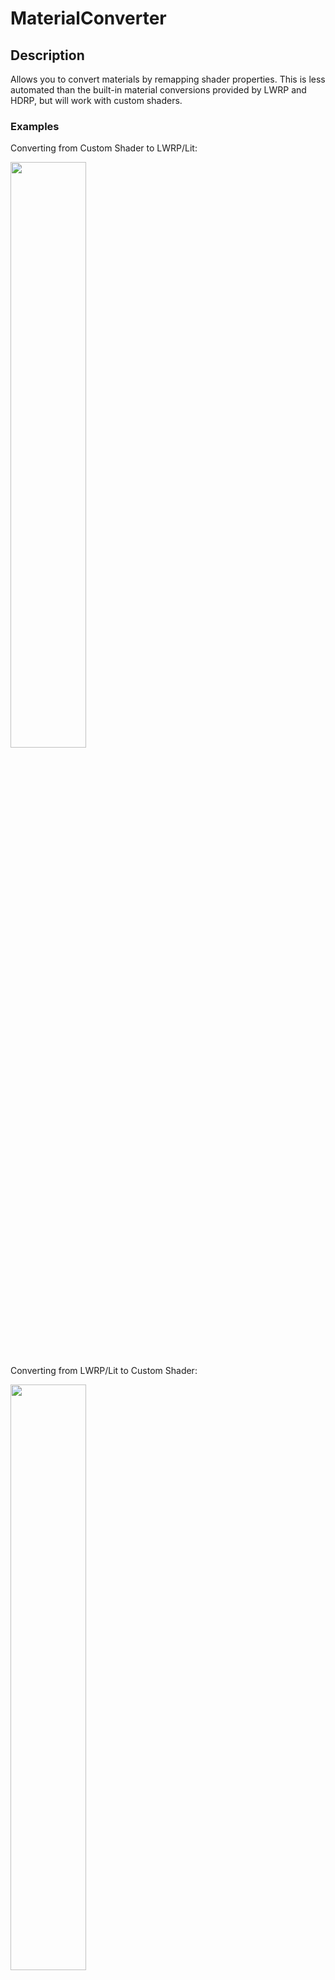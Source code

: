 # MaterialConverter
## Description
Allows you to convert materials by remapping shader properties.
This is less automated than the built-in material conversions provided by LWRP and HDRP, but will work with custom shaders.

### Examples
Converting from Custom Shader to LWRP/Lit:

<img src="https://i.imgur.com/oGBFBq7.gif" width="49%" />

Converting from LWRP/Lit to Custom Shader:

<img src="https://i.imgur.com/wASx57X.gif" width="49%" />
